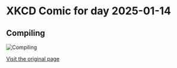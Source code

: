 
# XKCD Comic for day 2025-01-14

## Compiling

![Compiling](https://imgs.xkcd.com/comics/compiling.png "'Are you stealing those LCDs?' 'Yeah, but I'm doing it while my code compiles.'")

[Visit the original page](https://xkcd.com/303/)
